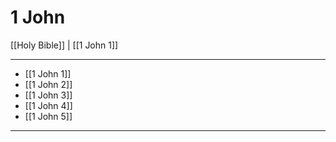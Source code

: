 # 1 John

[[Holy Bible]] | [[1 John 1]]

---

- [[1 John 1]]
- [[1 John 2]]
- [[1 John 3]]
- [[1 John 4]]
- [[1 John 5]]

---

